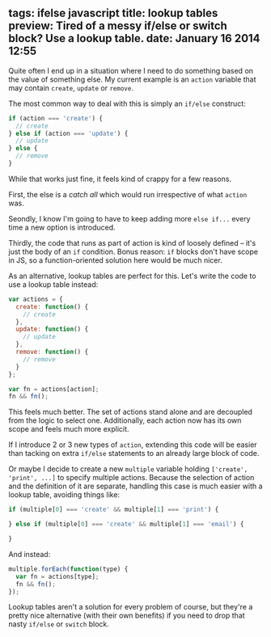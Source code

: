 tags: ifelse javascript
title: lookup tables
preview: Tired of a messy if/else or switch block? Use a lookup table.
date: January 16 2014 12:55
---
Quite often I end up in a situation where I need to do something based on the value of something else. My current example is an `action` variable that may contain `create`, `update` or `remove`.

The most common way to deal with this is simply an `if/else` construct:

```javascript
if (action === 'create') {
  // create
} else if (action === 'update') {
  // update
} else {
  // remove
}
```

While that works just fine, it feels kind of crappy for a few reasons.

First, the else is a *catch all* which would run irrespective of what `action` was.

Seondly, I know I'm going to have to keep adding more `else if...` every time a new option is introduced.

Thirdly, the code that runs as part of action is kind of loosely defined – it's just the body of an `if` condition. Bonus reason: `if` blocks don't have scope in JS, so a function-oriented solution here would be much nicer.

As an alternative, lookup tables are perfect for this. Let's write the code to use a lookup table instead:

```javascript
var actions = {
  create: function() {
    // create
  },
  update: function() {
    // update
  },
  remove: function() {
    // remove
  }
};

var fn = actions[action];
fn && fn();
```

This feels much better. The set of actions stand alone and are decoupled from the logic to select one. Additionally, each action now has its own scope and feels much more explicit.

If I introduce 2 or 3 new types of `action`, extending this code will be easier than tacking on extra `if/else` statements to an already large block of code.

Or maybe I decide to create a new `multiple` variable holding `['create', 'print', ...]` to specify multiple actions. Because the selection of action and the definition of it are separate, handling this case is much easier with a lookup table, avoiding things like:

```javascript
if (multiple[0] === 'create' && multiple[1] === 'print') {

} else if (multiple[0] === 'create' && multiple[1] === 'email') {

}
```

And instead:

```javascript
multiple.forEach(function(type) {
  var fn = actions[type];
  fn && fn();
});
```

Lookup tables aren't a solution for every problem of course, but they're a pretty nice alternative (with their own benefits) if you need to drop that nasty `if/else` or `switch` block.